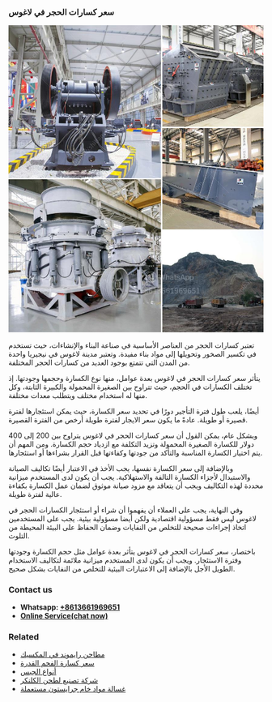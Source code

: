 <h3>سعر كسارات الحجر في لاغوس</h3><img src='1701850998.jpg' alt=''><p>تعتبر كسارات الحجر من العناصر الأساسية في صناعة البناء والإنشاءات، حيث تستخدم في تكسير الصخور وتحويلها إلى مواد بناء مفيدة. وتعتبر مدينة لاغوس في نيجيريا واحدة من المدن التي تتمتع بوجود العديد من كسارات الحجر المختلفة.</p><p>يتأثر سعر كسارات الحجر في لاغوس بعدة عوامل، منها نوع الكسارة وحجمها وجودتها. إذ تختلف الكسارات في الحجم، حيث تتراوح بين الصغيرة المحمولة والكبيرة الثابتة، وكل منها له استخدام مختلف ويتطلب معدات مختلفة.</p><p>أيضًا، يلعب طول فترة التأجير دورًا في تحديد سعر الكسارة، حيث يمكن استئجارها لفترة قصيرة أو طويلة. عادةً ما يكون سعر الايجار لفترة طويلة أرخص من الفترة القصيرة.</p><p>وبشكل عام، يمكن القول أن سعر كسارات الحجر في لاغوس يتراوح بين 200 إلى 400 دولار للكسارة الصغيرة المحمولة وتزيد التكلفة مع ازدياد حجم الكسارة. ومن المهم أن يتم اختيار الكسارة المناسبة والتأكد من جودتها وكفاءتها قبل القرار بشراءها أو استئجارها.</p><p>وبالإضافة إلى سعر الكسارة نفسها، يجب الأخذ في الاعتبار أيضًا تكاليف الصيانة والاستبدال لأجزاء الكسارة التالفة والاستهلاكية. يجب أن يكون لدى المستخدم ميزانية محددة لهذه التكاليف ويجب أن يتعاقد مع مزود صيانة موثوق لضمان عمل الكسارة بكفاءة عالية لفترة طويلة.</p><p>وفي النهاية، يجب على العملاء أن يفهموا أن شراء أو استئجار الكسارات الحجر في لاغوس ليس فقط مسؤولية اقتصادية ولكن أيضا مسؤولية بيئية. يجب على المستخدمين اتخاذ إجراءات صحيحة للتخلص من النفايات وضمان الحفاظ على البيئة المحيطة من التلوث.</p><p>باختصار، سعر كسارات الحجر في لاغوس يتأثر بعدة عوامل مثل حجم الكسارة وجودتها وفترة الاستئجار. ويجب أن يكون لدى المستخدم ميزانية ملائمة لتكاليف الاستخدام الطويل الأجل بالإضافة إلى الاعتبارات البيئية للتخلص من النفايات بشكل صحيح.</p><h3>Contact us</h3><ul><li><strong>Whatsapp:&nbsp;<a href="https://wa.me/8613661969651">+8613661969651</a></strong></li><li><a href="https://swt.shibang-china.com/?git&amp;zhl&amp;سعر كسارات الحجر في لاغوس"><strong>Online Service(chat now)</strong></a></li></ul><h3>Related</h3><ul><li><a href='مطاحن رايموند في المكسيك.md'>مطاحن رايموند في المكسيك</a></li><li><a href='سعر كسارة الفحم القدرة.md'>سعر كسارة الفحم القدرة</a></li><li><a href='أنواع الجبس.md'>أنواع الجبس</a></li><li><a href='شركة تصنيع لطحن الكلنكر.md'>شركة تصنيع لطحن الكلنكر</a></li><li><a href='غسالة مواد خام جرايستون مستعملة.md'>غسالة مواد خام جرايستون مستعملة</a></li></ul>